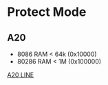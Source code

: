 # Protect Mode

## A20

- 8086 RAM < 64k (0x10000)
- 80286 RAM < 1M (0x100000)

[A20 LINE](http://wiki.osdev.org/A20)
